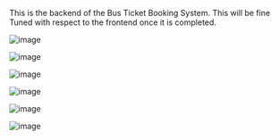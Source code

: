 This is the backend of the Bus Ticket Booking System.
This will be fine Tuned with respect to the frontend once it is completed.

![image](https://github.com/user-attachments/assets/073ef700-31fc-4c12-ae95-f86b74a7ba80)

![image](https://github.com/user-attachments/assets/e3e451f4-09d5-4529-a639-c2da7748d534)

![image](https://github.com/user-attachments/assets/7637c87e-2b2f-4760-aa38-396e9181261d)


![image](https://github.com/user-attachments/assets/56f0674c-c53e-4f0b-971b-f0c3a6ead424)


![image](https://github.com/user-attachments/assets/83f221f8-e879-4141-89eb-908473d78c0d)

![image](https://github.com/user-attachments/assets/ef78d061-1ce7-4734-aacc-cdde2a0623e6)

